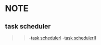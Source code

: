 # NOTE
## task scheduler 
>> -[task schedulerI](https://github.com/USCSU/notes/blob/master/src/com/test/chris/TaskSchedule.java)
   -[task schedulerII](https://github.com/USCSU/notes/blob/master/src/com/test/chris/TaskScheduleII.java)
